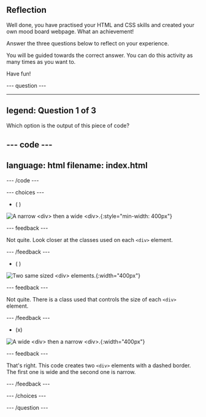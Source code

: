 ## Reflection

Well done, you have practised your HTML and CSS skills and created your own mood board webpage. What an achievement!

Answer the three questions below to reflect on your experience.

You will be guided towards the correct answer. You can do this activity as many times as you want to.

Have fun!

\--- question ---

---

## legend: Question 1 of 3

Which option is the output of this piece of code?

## --- code ---

language: html
filename: index.html
----------------------------------------------------

<section class="wrap">
  <div class="wide dashed-border tile">
  </div>
  <div class="narrow dashed-border tile">
  </div>
</section>

\--- /code ---

\--- choices ---

- ( )

![A narrow \<div> then a wide \<div>.](images/narrow-wide.png){:style="min-width: 400px"}

\--- feedback ---

Not quite. Look closer at the classes used on each `<div>` element.

\--- /feedback ---

- ( )

![Two same sized \<div> elements.](images/normal-normal.png){:width="400px"}

\--- feedback ---

Not quite. There is a class used that controls the size of each `<div>` element.

\--- /feedback ---

- (x)

![A wide \<div> then a narrow \<div>.](images/wide-narrow.png){:width="400px"}

\--- feedback ---

That's right. This code creates two `<div>` elements with a dashed border. The first one is wide and the second one is narrow.

\--- /feedback ---

\--- /choices ---

\--- /question ---
